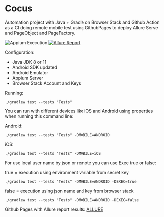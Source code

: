 # Cocus

Automation project with Java + Gradle on Browser Stack and Github Action as a CI doing remote mobile test using GithubPages to deploy Allure Serve and PageObject and PageFactory. 

![Appium Execution](https://github.com/tassioplima/cocus/workflows/CI/badge.svg)
[![Allure Report](https://img.shields.io/badge/Allure%20Report-deployed-yellowgreen)](https://tassioplima.github.io/cocus/)


Configuration: 

- Java JDK 8 or 11
- Android SDK updated
- Android Emulator
- Appium Server
- Browser Stack Account and Keys

Running:

```
./gradlew test --tests "Tests"
```

You can run with different devices like iOS and Android using properties when running this command line:

Android: 

```
./gradlew test --tests "Tests" -DMOBILE=ANDROID
```

iOS: 

```
./gradlew test --tests "Tests" -DMOBILE=iOS
```
For use local user name by json or remote you can use Exec true or false:

true = execution using environment variable from secret key

```
./gradlew test --tests "Tests" -DMOBILE=ANDROID -DEXEC=true
```

false = execution using json name and key from browser stack

```
./gradlew test --tests "Tests" -DMOBILE=ANDROID -DEXEC=false
```

Github Pages with Allure report results: [ALLURE](https://tassioplima.github.io/cocus/)

